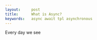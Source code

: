 ```yaml
---
layout:     post
title:      What is Async?
keywords:   async await tpl asynchronous
---
```


Every day we see 